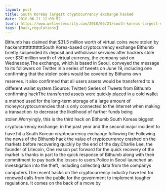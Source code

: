 ```yaml
---
layout: post
title: South Koreas largest cryptocurrency exchange hacked
date: 2018-06-21 12:00:52
tourl: https://www.welivesecurity.com/2018/06/21/south-koreas-largest-cryptocurrency-exchange-hacked/
tags: [hack,regulations]
---
```

Bithumb has claimed that $31.5 million worth of virtual coins were stolen by hackerstttttttttttttttSouth Korea-based cryptocurrency exchange Bithumb briefly suspended its deposit and withdrawal services after hackers stole over $30 million worth of virtual currency, the company said on Wednesday.The exchange, which is based in Seoul, conveyed the message to its followers on Twitter in a series of tweets on June 19, including one confirming that the stolen coins would be covered by Bithums own reserves. It also confirmed that all users assets would be transferred to a different wallet system.(Source: Twitter) Series of Tweets from Bithumb confirming hackThe transferred assets were quickly placed in a cold wallet  a method used for the long-term storage of a large amount of money/cryptocurrencies that is only connected to the internet when making a transaction  to decrease the likelihood of further funds being stolen.Worryingly, this is the third hack on Bithumb  South Koreas biggest cryptocurrency exchange  in the past year and the second major incident to have hit a South Korean cryptocurrency exchange following the Following the news of the Bithumb hack the value of cryptocurrency crashed on the markets before recovering quickly by the end of the day.Charlie Lee, the founder of Litecoin, One reason put forward for the quick recovery of the market is thanks in part to the quick response of Bithumb along with their commitment to pay back the losses to users.Police in Seoul launched an investigation into the theft, including collecting data from the companys computers.The recent hacks on the cryptocurrency industry have led for renewed calls from the public for the government to implement tougher regulations. It comes on the back of a move by 